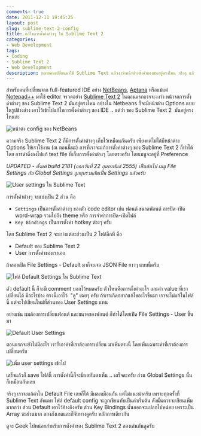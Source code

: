 ```yaml
---
comments: true
date: 2011-12-11 19:45:25
layout: post
slug: sublime-text-2-config
title: แก้ไขการตั้งค่าต่างๆ ใน Sublime Text 2
categories:
- Web Development
tags:
- Coding
- Sublime Text 2
- Web Development
description: หลายคนเปลี่ยนมาใช้ Sublime Text แล้วงงว่าหน้าต่างตั้งค่าของมันอยู่ตรงไหน จริงๆ แล้วมีไฟล์เก็บ config ต่างๆ ของมันอยู่ครับ
---
```


สำหรับคนที่เปลี่ยนจาก full-featured IDE อย่าง [NetBeans](http://armno.in.th/2010/07/10/netbeans-ide-for-php-coding/), [Aptana](http://armno.in.th/2011/08/19/aptana-studio/) หรือแม้แต่ [Notepad++](http://notepad-plus-plus.org/) มาใช้ editor จรวดอย่าง [Sublime Text 2](http://armno.in.th/2011/09/20/sublime-text-2-editor-v12-engine/) ในตอนแรกอาจจะงงว่า หน้าจอการตั้งค่าต่างๆ ของ Sublime Text 2 มันอยู่ตรงไหน อย่างใน Netbeans ก็จะมีหน้าต่าง Options แบบในรูปข้างล่าง เอาไว้เข้าไปแก้ไขการตั้งค่าต่างๆ ของ IDE .. แต่ว่า ของ ​Sublime Text 2  มันอยู่ตรงไหนล่ะ

![หน้าต่ง config ของ NetBeans](http://files.armno.in.th/uploads/2010/07/image20.png)

ความจริง Sublime Text 2 ก็มีการตั้งค่าต่างๆ เก็บไว้เหมือนกันครับ เพียงแต่ไม่ได้มีหน้าต่าง Options ให้เราใช้งาน (ณ ตอนนี้นะ) การที่เราจะแก้การตั้งค่าต่างๆ ของ Sublime Text 2 ก็ทำได้โดย การดำดิ่งลงไปแก้ text file ที่เก็บการตั้งค่าต่างๆ โดยตรงครับ โดยเมนูจะอยู่ที่ Preference

<i>UPDATED - ตั้งแต่ build 2181 (ออกวันที่ 22 กุมภาพันธ์ 2555) เป็นต้นไป เมนู File Settings กับ Global Settings ถูกยุบรวมกันเป็น Settings แล้วครับ</i>

![User settings ใน Sublime Text](http://files.armno.in.th/uploads/2011/12/user_settings-600x352.jpg)

การตั้งค่าต่างๆ จะแบ่งเป็น 2 ส่วน คือ

* `Settings` เป็นการตั้งค่าต่างๆ ของตัว code editor เช่น ฟอนต์ ขนาดฟอนต์ การปิด-เปิด word-wrap รวมไปถึง theme หรือ การจำค่าการปิด-เปิดไฟล์
* `Key Bindings` เป็นการตั้งค่า hotkey ต่างๆ ครับ

โดย Sublime Text 2 จะแบ่งแต่ละส่วนเป็น 2 ไฟล์อีกที คือ

* Default ของ Sublime Text 2
* User การตั้งค่าของเราเอง

ถ้าลองเปิด File Settings - Default มาก็จะเจอ JSON File ยาวๆ แบบนี้ครับ

![ไฟล์ Default Settings ใน Sublime Text](http://files.armno.in.th/uploads/2011/12/file_settings-600x527.jpg)

ตัว default นี้ ก็จะมี comment บอกไว้หมดครับ ตัวไหนคือการตั้งค่าอะไร และค่า value ที่เราเปลี่ยนได้ มีอะไรบ้าง ตรงนี้เอาไว้  "ดู" เฉยๆ ครับ ถ้าเราเกิดอยากแก้ไขอะไรขึ้นมา เราจะไม่แก้ในไฟล์นี้ แต่จะไปเขียนใหม่ที่ส่วนของ User Settings แทน

อย่างเช่น ผมต้องการเปลี่ยนฟอนต์ และขนาดของฟอนต์ ก็ทำได้โดยเปิด File Settings - User ขึ้นมา

![Default User Settings](http://files.armno.in.th/uploads/2011/12/user_settings_empty-1.jpg)

ตอนแรกจะยังไม่มีอะไร เราก็เอาค่าที่เราต้องการเปลี่ยน มาเพิ่มตรงนี้ โดยเพิ่มเฉพาะค่าที่เราต้องการเปลี่ยนครับ

![เพิ่ม user settings เข้าไป](http://files.armno.in.th/uploads/2011/12/user_set.jpg)

เสร็จแล้วก็ save ไฟล์นี้ การตั้งค่านี้ก็จะมีผลทันตาเห็น .. เสร็จละครับ ส่วน Global Settings นั้นก็เหมือนกันเลย

จริงๆ เราจะแก้ค่าใน Default File เลยก็ได้ มีผลเหมือนกัน แต่ไม่แนะนำครับ เพราะทุกครั้งที่ Sublime Text อัพเดท ไฟล์ default config จะถูกเขียนทับเป็นค่าเริ่มต้น ดังนั้นควรจะเขียนเพิ่มมากกว่า ส่วน Default เอาไว้อ้างอิงครับ ส่วน Key Bindings นั้นออกจะแปลกไปหน่อย เพราะเป็น Array ซะส่วนมาก ลองสังเกตและก็จับทางดูครับ หลักการเดียวกัน

ดูจะ Geek ไปหน่อยสำหรับการตั้งค่าของ Sublime Text 2 ลองเล่นกันดูครับ
